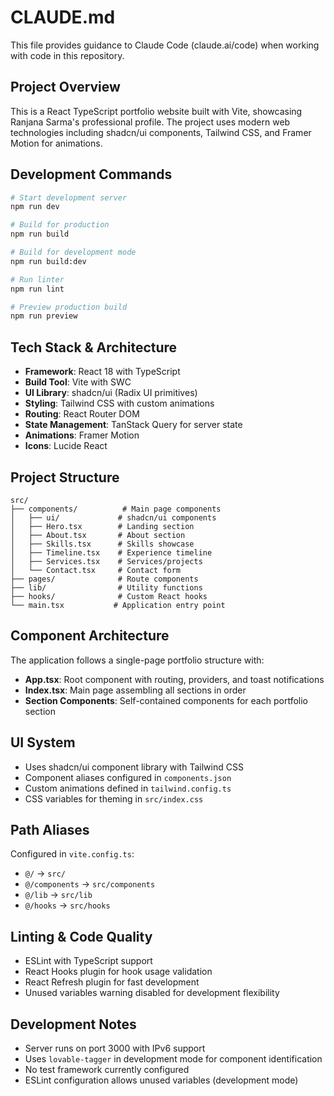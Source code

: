 # CLAUDE.md

This file provides guidance to Claude Code (claude.ai/code) when working with code in this repository.

## Project Overview

This is a React TypeScript portfolio website built with Vite, showcasing Ranjana Sarma's professional profile. The project uses modern web technologies including shadcn/ui components, Tailwind CSS, and Framer Motion for animations.

## Development Commands

```bash
# Start development server
npm run dev

# Build for production
npm run build

# Build for development mode
npm run build:dev

# Run linter
npm run lint

# Preview production build
npm run preview
```

## Tech Stack & Architecture

- **Framework**: React 18 with TypeScript
- **Build Tool**: Vite with SWC
- **UI Library**: shadcn/ui (Radix UI primitives)
- **Styling**: Tailwind CSS with custom animations
- **Routing**: React Router DOM
- **State Management**: TanStack Query for server state
- **Animations**: Framer Motion
- **Icons**: Lucide React

## Project Structure

```
src/
├── components/          # Main page components
│   ├── ui/             # shadcn/ui components
│   ├── Hero.tsx        # Landing section
│   ├── About.tsx       # About section
│   ├── Skills.tsx      # Skills showcase
│   ├── Timeline.tsx    # Experience timeline
│   ├── Services.tsx    # Services/projects
│   └── Contact.tsx     # Contact form
├── pages/              # Route components
├── lib/                # Utility functions
├── hooks/              # Custom React hooks
└── main.tsx           # Application entry point
```

## Component Architecture

The application follows a single-page portfolio structure with:
- **App.tsx**: Root component with routing, providers, and toast notifications
- **Index.tsx**: Main page assembling all sections in order
- **Section Components**: Self-contained components for each portfolio section

## UI System

- Uses shadcn/ui component library with Tailwind CSS
- Component aliases configured in `components.json`
- Custom animations defined in `tailwind.config.ts`
- CSS variables for theming in `src/index.css`

## Path Aliases

Configured in `vite.config.ts`:
- `@/` → `src/`
- `@/components` → `src/components`
- `@/lib` → `src/lib`
- `@/hooks` → `src/hooks`

## Linting & Code Quality

- ESLint with TypeScript support
- React Hooks plugin for hook usage validation
- React Refresh plugin for fast development
- Unused variables warning disabled for development flexibility

## Development Notes

- Server runs on port 3000 with IPv6 support
- Uses `lovable-tagger` in development mode for component identification
- No test framework currently configured
- ESLint configuration allows unused variables (development mode)